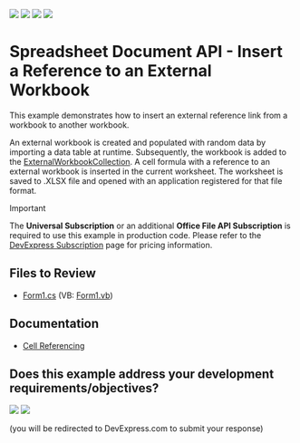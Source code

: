 <!-- default badges list -->
![](https://img.shields.io/endpoint?url=https://codecentral.devexpress.com/api/v1/VersionRange/128613095/19.2.3%2B)
[![](https://img.shields.io/badge/Open_in_DevExpress_Support_Center-FF7200?style=flat-square&logo=DevExpress&logoColor=white)](https://supportcenter.devexpress.com/ticket/details/T220356)
[![](https://img.shields.io/badge/📖_How_to_use_DevExpress_Examples-e9f6fc?style=flat-square)](https://docs.devexpress.com/GeneralInformation/403183)
[![](https://img.shields.io/badge/💬_Leave_Feedback-feecdd?style=flat-square)](#does-this-example-address-your-development-requirementsobjectives)
<!-- default badges end -->

# Spreadsheet Document API - Insert a Reference to an External Workbook

This example demonstrates how to insert an external reference link from a workbook to another workbook. 

An external workbook is created and populated with random data by importing a data table at runtime. Subsequently, the workbook is added to the [ExternalWorkbookCollection](https://docs.devexpress.com/OfficeFileAPI/DevExpress.Spreadsheet.ExternalWorkbookCollection). A cell formula with a reference to an external workbook is inserted in the current worksheet. The worksheet is saved to .XLSX file and opened with an application registered for that file format.

> [!important]
> The **Universal Subscription** or an additional **Office File API Subscription** is required to use this example in production code. Please refer to the [DevExpress Subscription](https://www.devexpress.com/Buy/NET/) page for pricing information.

## Files to Review

* [Form1.cs](./CS/DocServerExternalWorkbookSample/Form1.cs) (VB: [Form1.vb](./VB/DocServerExternalWorkbookSample/Form1.vb))

## Documentation

* [Cell Referencing](https://docs.devexpress.com/OfficeFileAPI/14916/spreadsheet-document-api/cell-basics/cell-referencing)
<!-- feedback -->
## Does this example address your development requirements/objectives?

[<img src="https://www.devexpress.com/support/examples/i/yes-button.svg"/>](https://www.devexpress.com/support/examples/survey.xml?utm_source=github&utm_campaign=spreadsheet-document-api-external-workbook&~~~was_helpful=yes) [<img src="https://www.devexpress.com/support/examples/i/no-button.svg"/>](https://www.devexpress.com/support/examples/survey.xml?utm_source=github&utm_campaign=spreadsheet-document-api-external-workbook&~~~was_helpful=no)

(you will be redirected to DevExpress.com to submit your response)
<!-- feedback end -->
